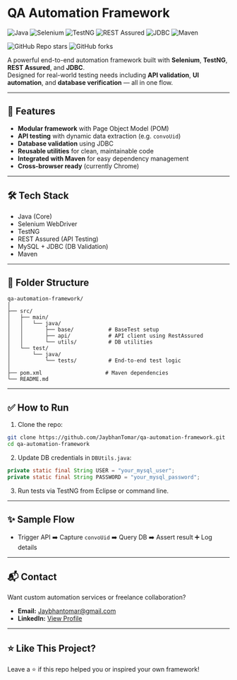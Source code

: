 # QA Automation Framework
![Java](https://img.shields.io/badge/Java-ED8B00?style=for-the-badge&logo=java&logoColor=white)
![Selenium](https://img.shields.io/badge/Selenium-43B02A?style=for-the-badge&logo=selenium&logoColor=white)
![TestNG](https://img.shields.io/badge/TestNG-FF6C37?style=for-the-badge)
![REST Assured](https://img.shields.io/badge/REST--Assured-009688?style=for-the-badge)
![JDBC](https://img.shields.io/badge/JDBC-007396?style=for-the-badge)
![Maven](https://img.shields.io/badge/Maven-C71A36?style=for-the-badge&logo=apachemaven&logoColor=white)

![GitHub Repo stars](https://img.shields.io/github/stars/JaybhanTomar/qa-automation-framework?style=social)
![GitHub forks](https://img.shields.io/github/forks/JaybhanTomar/qa-automation-framework?style=social)

A powerful end-to-end automation framework built with **Selenium**, **TestNG**, **REST Assured**, and **JDBC**.  
Designed for real-world testing needs including **API validation**, **UI automation**, and **database verification** — all in one flow.

---

## 🚀 Features

- **Modular framework** with Page Object Model (POM)
- **API testing** with dynamic data extraction (e.g. `convoUid`)
- **Database validation** using JDBC
- **Reusable utilities** for clean, maintainable code
- **Integrated with Maven** for easy dependency management
- **Cross-browser ready** (currently Chrome)

---

## 🛠 Tech Stack

- Java (Core)
- Selenium WebDriver
- TestNG
- REST Assured (API Testing)
- MySQL + JDBC (DB Validation)
- Maven

---

## 📁 Folder Structure

```
qa-automation-framework/
│
├── src/
│   ├── main/
│   │   └── java/
│   │       ├── base/           # BaseTest setup
│   │       ├── api/            # API client using RestAssured
│   │       └── utils/          # DB utilities
│   └── test/
│       └── java/
│           └── tests/          # End-to-end test logic
│
├── pom.xml                    # Maven dependencies
└── README.md
```

---

## ✅ How to Run

1. Clone the repo:

```bash
git clone https://github.com/JaybhanTomar/qa-automation-framework.git
cd qa-automation-framework
```

2. Update DB credentials in `DBUtils.java`:

```java
private static final String USER = "your_mysql_user";
private static final String PASSWORD = "your_mysql_password";
```

3. Run tests via TestNG from Eclipse or command line.

---

## ✨ Sample Flow

- Trigger API ➡️ Capture `convoUid` ➡️ Query DB ➡️ Assert result ➕ Log details

---

## 📬 Contact

Want custom automation services or freelance collaboration?

- **Email:** [Jaybhantomar@gmail.com](mailto:Jaybhantomar@gmail.com)  
- **LinkedIn:** [View Profile](https://www.linkedin.com/public-profile/settings)

---

## ⭐️ Like This Project?

Leave a ⭐️ if this repo helped you or inspired your own framework!
